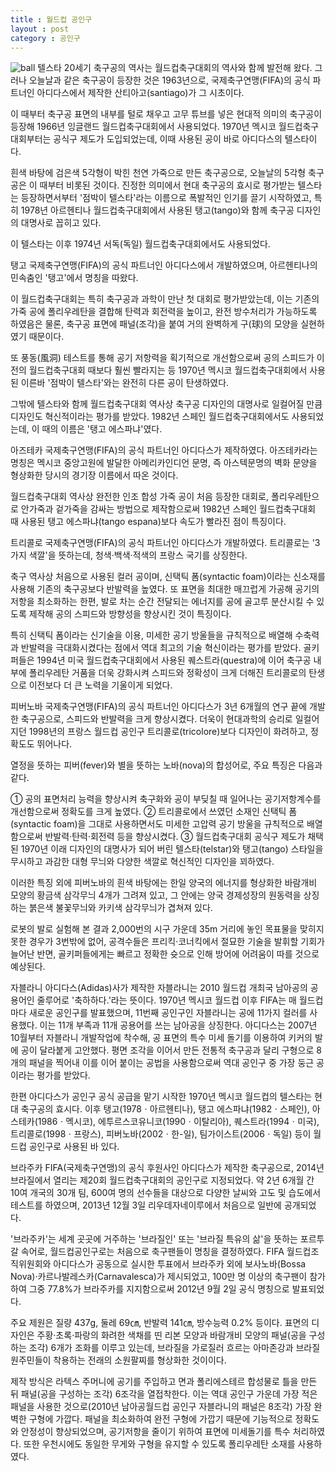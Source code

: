 ```yaml
---
title : 월드컵 공인구
layout : post
category : 공인구
---
```


![ball](http://cafeptthumb1.phinf.naver.net/20140619_68/tj377_1403142423207fe5we_JPEG/-1634447743.jpg?type=w740)
텔스타
20세기 축구공의 역사는 월드컵축구대회의 역사와 함께 발전해 왔다. 그러나 오늘날과 같은 축구공이 등장한 것은 1963년으로, 국제축구연맹(FIFA)의 공식 파트너인 아디다스에서 제작한 산티아고(santiago)가 그 시초이다.

이 때부터 축구공 표면의 내부를 털로 채우고 고무 튜브를 넣은 현대적 의미의 축구공이 등장해 1966년 잉글랜드 월드컵축구대회에서 사용되었다. 1970년 멕시코 월드컵축구대회부터는 공식구 제도가 도입되었는데, 이때 사용된 공이 바로 아디다스의 텔스타이다.

흰색 바탕에 검은색 5각형이 박힌 천연 가죽으로 만든 축구공으로, 오늘날의 5각형 축구공은 이 때부터 비롯된 것이다. 진정한 의미에서 현대 축구공의 효시로 평가받는 텔스타는 등장하면서부터 '점박이 텔스타'라는 이름으로 폭발적인 인기를 끌기 시작하였고, 특히 1978년 아르헨티나 월드컵축구대회에서 사용된 탱고(tango)와 함께 축구공 디자인의 대명사로 꼽히고 있다.

이 텔스타는 이후 1974년 서독(독일) 월드컵축구대회에서도 사용되었다. 

탱고
국제축구연맹(FIFA)의 공식 파트너인 아디다스에서 개발하였으며, 아르헨티나의 민속춤인 '탱고'에서 명칭을 따왔다.

이 월드컵축구대회는 특히 축구공과 과학이 만난 첫 대회로 평가받았는데, 이는 기존의 가죽 공에 폴리우레탄을 결합해 탄력과 회전력을 높이고, 완전 방수처리가 가능하도록 하였음은 물론, 축구공 표면에 패널(조각)을 붙여 거의 완벽하게 구(球)의 모양을 실현하였기 때문이다.

또 풍동(風洞) 테스트를 통해 공기 저항력을 획기적으로 개선함으로써 공의 스피드가 이전의 월드컵축구대회 때보다 훨씬 빨라지는 등 1970년 멕시코 월드컵축구대회에서 사용된 이른바 '점박이 텔스타'와는 완전히 다른 공이 탄생하였다.

그밖에 텔스타와 함께 월드컵축구대회 역사상 축구공 디자인의 대명사로 일컬어질 만큼 디자인도 혁신적이라는 평가를 받았다. 1982년 스페인 월드컵축구대회에서도 사용되었는데, 이 때의 이름은 '탱고 에스파냐'였다. 

아즈테카
국제축구연맹(FIFA)의 공식 파트너인 아디다스가 제작하였다. 아즈테카라는 명칭은 멕시코 중앙고원에 발달한 아메리카인디언 문명, 즉 아스텍문명의 벽화 문양을 형상화한 당시의 경기장 이름에서 따온 것이다.

월드컵축구대회 역사상 완전한 인조 합성 가죽 공이 처음 등장한 대회로, 폴리우레탄으로 안가죽과 겉가죽을 감싸는 방법으로 제작함으로써 1982년 스페인 월드컵축구대회 때 사용된 탱고 에스파냐(tango espana)보다 속도가 빨라진 점이 특징이다.  

트리콜로
국제축구연맹(FIFA)의 공식 파트너인 아디다스가 개발하였다. 트리콜로는 '3가지 색깔'을 뜻하는데, 청색·백색·적색의 프랑스 국기를 상징한다.

축구 역사상 처음으로 사용된 컬러 공이며, 신택틱 폼(syntactic foam)이라는 신소재를 사용해 기존의 축구공보다 반발력을 높였다. 또 표면을 최대한 매끄럽게 가공해 공기의 저항을 최소화하는 한편, 발로 차는 순간 전달되는 에너지를 공에 골고루 분산시킬 수 있도록 제작해 공의 스피드와 방향성을 향상시킨 것이 특징이다.

특히 신택틱 폼이라는 신기술을 이용, 미세한 공기 방울들을 규칙적으로 배열해 수축력과 반발력을 극대화시켰다는 점에서 역대 최고의 기술 혁신이라는 평가를 받았다. 골키퍼들은 1994년 미국 월드컵축구대회에서 사용된 퀘스트라(questra)에 이어 축구공 내부에 폴리우레탄 거품을 더욱 강화시켜 스피드와 정확성이 크게 더해진 트리콜로의 탄생으로 이전보다 더 큰 노력을 기울이게 되었다. 

피버노바
국제축구연맹(FIFA)의 공식 파트너인 아디다스가 3년 6개월의 연구 끝에 개발한 축구공으로, 스피드와 반발력을 크게 향상시켰다. 더욱이 현대과학의 승리로 일컬어지던 1998년의 프랑스 월드컵 공인구 트리콜로(tricolore)보다 디자인이 화려하고, 정확도도 뛰어나다.

열정을 뜻하는 피버(fever)와 별을 뜻하는 노바(nova)의 합성어로, 주요 특징은 다음과 같다.

① 공의 표면처리 능력을 향상시켜 축구화와 공이 부딪칠 때 일어나는 공기저항계수를 개선함으로써 정확도를 크게 높였다. ② 트리콜로에서 쓰였던 소재인 신택틱 폼(syntactic foam)을 그대로 사용하면서도 미세한 고압력 공기 방울을 규칙적으로 배열함으로써 반발력·탄력·회전력 등을 향상시켰다. ③ 월드컵축구대회 공식구 제도가 채택된 1970년 이래 디자인의 대명사가 되어 버린 텔스타(telstar)와 탱고(tango) 스타일을 무시하고 과감한 대형 무늬와 다양한 색깔로 혁신적인 디자인을 꾀하였다.

이러한 특징 외에 피버노바의 흰색 바탕에는 한일 양국의 에너지를 형상화한 바람개비 모양의 황금색 삼각무늬 4개가 그려져 있고, 그 안에는 양국 경제성장의 원동력을 상징하는 붉은색 불꽃무늬와 카키색 삼각무늬가 겹쳐져 있다.

로봇의 발로 실험해 본 결과 2,000번의 시구 가운데 35m 거리에 놓인 목표물을 맞히지 못한 경우가 3번밖에 없어, 공격수들은 프리킥·코너킥에서 절묘한 기술을 발휘할 기회가 늘어난 반면, 골키퍼들에게는 빠르고 정확한 슛으로 인해 방어에 어려움이 따를 것으로 예상된다. 

자블라니
아디다스(Adidas)사가 제작한 자블라니는 2010 월드컵 개최국 남아공의 공용어인 줄루어로 '축하하다.'라는 뜻이다. 1970년 멕시코 월드컵 이후 FIFA는 매 월드컵마다 새로운 공인구를 발표했으며, 11번째 공인구인 자블라니는 공에 11가지 컬러를 사용했다. 이는 11개 부족과 11개 공용어를 쓰는 남아공을 상징한다. 아디다스는 2007년 10월부터 자블라니 개발작업에 착수해, 공 표면의 특수 미세 돌기를 이용하여 키커의 발에 공이 달라붙게 고안했다. 평면 조각을 이어서 만든 전통적 축구공과 달리 구형으로 8개의 패널을 찍어내 이를 이어 붙이는 공법을 사용함으로써 역대 공인구 중 가장 둥근 공이라는 평가를 받았다.

한편 아디다스가 공인구 공식 공급을 맡기 시작한 1970년 멕시코 월드컵의 텔스타는 현대 축구공의 효시다. 이후 탱고(1978ㆍ아르헨티나), 탱고 에스파냐(1982ㆍ스페인), 아스테카(1986ㆍ멕시코), 에투르스코유니코(1990ㆍ이탈리아), 퀘스트라(1994ㆍ미국), 트리콜로(1998ㆍ프랑스), 피버노바(2002ㆍ한-일), 팀가이스트(2006ㆍ독일) 등이 월드컵 공인구로 사용된 바 있다.

브라주카
FIFA(국제축구연맹)의 공식 후원사인 아디다스가 제작한 축구공으로, 2014년 브라질에서 열리는 제20회 월드컵축구대회의 공인구로 지정되었다. 약 2년 6개월 간 10여 개국의 30개 팀, 600여 명의 선수들을 대상으로 다양한 날씨와 고도 및 습도에서 테스트를 하였으며, 2013년 12월 3일 리우데자네이루에서 처음으로 일반에 공개되었다.

'브라주카'는 세계 곳곳에 거주하는 '브라질인' 또는 '브라질 특유의 삶'을 뜻하는 포르투갈 속어로, 월드컵공인구로는 처음으로 축구팬들이 명칭을 결정하였다. FIFA 월드컵조직위원회와 아디다스가 공동으로 실시한 투표에서 브라주카 외에 보사노바(Bossa Nova)·카르나발레스카(Carnavalesca)가 제시되었고, 100만 명 이상의 축구팬이 참가하여 그중 77.8%가 브라주카를 지지함으로써 2012년 9월 2일 공식 명칭으로 발표되었다.

주요 제원은 질량 437g, 둘레 69㎝, 반발력 141㎝, 방수능력 0.2% 등이다. 표면의 디자인은 주황·초록·파랑의 화려한 색채를 띤 리본 모양과 바람개비 모양의 패널(공을 구성하는 조각) 6개가 조화를 이루고 있는데, 브라질을 가로질러 흐르는 아마존강과 브라질 원주민들이 착용하는 전래의 소원팔찌를 형상화한 것이이다.

제작 방식은 라텍스 주머니에 공기를 주입하고 면과 폴리에스테르 합성물로 틀을 만든 뒤 패널(공을 구성하는 조각) 6조각을 열접착한다. 이는 역대 공인구 가운데 가장 적은 패널을 사용한 것으로(2010년 남아공월드컵 공인구 자블라니의 패널은 8조각) 가장 완벽한 구형에 가깝다. 패널을 최소화하여 완전 구형에 가깝기 때문에 기능적으로 정확도와 안정성이 향상되었으며, 공기저항을 줄이기 위하여 표면에 미세돌기를 특수 처리하였다. 또한 우천시에도 동일한 무게와 구형을 유지할 수 있도록 폴리우레탄 소재를 사용하였다.
